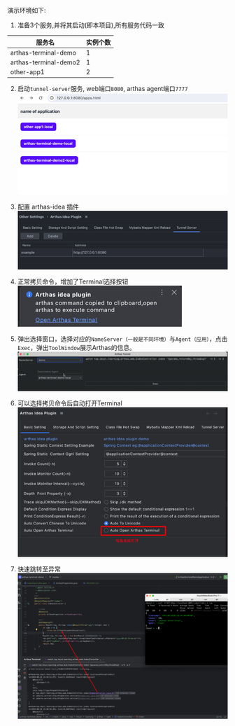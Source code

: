 演示环境如下:  

1. 准备3个服务,并将其启动(即本项目),所有服务代码一致

| 服务名                   | 实例个数 |
|-----------------------|------|
| arthas-terminal-demo  | 1    |
| arthas-terminal-demo2 | 1    |
| other-app1            | 2    |


2. 启动`tunnel-server`服务, web端口`8080`, arthas agent端口`7777`
![apps](docs/apps.png)


3. 配置 arthas-idea 插件
![settings](docs/settings.png)

4. 正常拷贝命令，增加了Terminal选择按钮
![open-terminal.png](docs/open-terminal.png)

5. 弹出选择窗口，选择对应的`NameServer（一般是不同环境）`与`Agent（应用）`，点击`Exec`，弹出`ToolWindow`展示Arthas的信息。
![open-window.gif](docs/open-window.gif)

6. 可以选择拷贝命令后自动打开Terminal
![auto-open-terminal.png](docs/auto-open-terminal.png)

7. 快速跳转至异常
![quick-jump.png](docs/quick-jump.png)